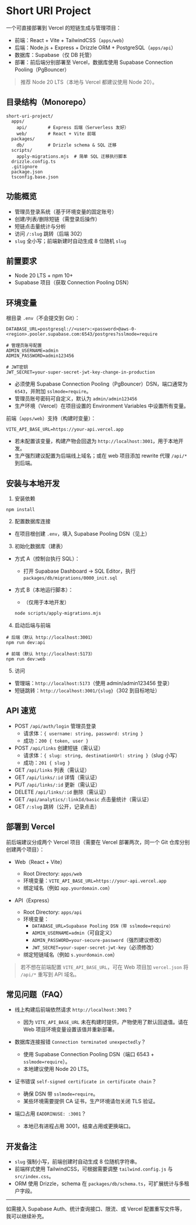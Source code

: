 # Short URI Project

一个可直接部署到 Vercel 的短链生成与管理项目：
- 前端：React + Vite + TailwindCSS（`apps/web`）
- 后端：Node.js + Express + Drizzle ORM + PostgreSQL（`apps/api`）
- 数据库：Supabase（仅 DB 托管）
- 部署：前后端分别部署至 Vercel，数据库使用 Supabase Connection Pooling（PgBouncer）

> 推荐 Node 20 LTS（本地与 Vercel 都建议使用 Node 20）。

## 目录结构（Monorepo）

```
short-uri-project/
  apps/
    api/        # Express 后端（Serverless 友好）
    web/        # React + Vite 前端
  packages/
    db/         # Drizzle schema & SQL 迁移
  scripts/
    apply-migrations.mjs  # 简单 SQL 迁移执行脚本
  drizzle.config.ts
  .gitignore
  package.json
  tsconfig.base.json
```

## 功能概览
- 管理员登录系统（基于环境变量的固定账号）
- 创建/列表/删除短链（需登录后操作）
- 短链点击量统计与分析
- 访问 `/:slug` 跳转（后端 302）
- `slug` 全小写；前端新建时自动生成 8 位随机 `slug`

## 前置要求
- Node 20 LTS + npm 10+
- Supabase 项目（获取 Connection Pooling DSN）

## 环境变量

根目录 `.env`（不会提交到 Git）：

```
DATABASE_URL=postgresql://<user>:<password>@aws-0-<region>.pooler.supabase.com:6543/postgres?sslmode=require

# 管理员账号配置
ADMIN_USERNAME=admin
ADMIN_PASSWORD=admin123456

# JWT密钥
JWT_SECRET=your-super-secret-jwt-key-change-in-production
```

- 必须使用 Supabase Connection Pooling（PgBouncer）DSN，端口通常为 `6543`，并附加 `sslmode=require`。
- 管理员账号密码可自定义，默认为 `admin/admin123456`
- 生产环境（Vercel）在项目设置的 Environment Variables 中设置所有变量。

前端（`apps/web`）支持（构建时变量）：

```
VITE_API_BASE_URL=https://your-api.vercel.app
```

- 若未配置该变量，构建产物会回退为 `http://localhost:3001`，用于本地开发。
- 生产强烈建议配置为后端线上域名；或在 web 项目添加 rewrite 代理 `/api/*` 到后端。

## 安装与本地开发

1) 安装依赖

```
npm install
```

2) 配置数据库连接
- 在项目根创建 `.env`，填入 Supabase Pooling DSN（见上）

3) 初始化数据库（建表）

- 方式 A（控制台执行 SQL）：
  - 打开 Supabase Dashboard → SQL Editor，执行 `packages/db/migrations/0000_init.sql`

- 方式 B（本地运行脚本）：
  - （仅用于本地开发）
  ```bash
  node scripts/apply-migrations.mjs
  ```

4) 启动后端与前端

```
# 后端（默认 http://localhost:3001）
npm run dev:api

# 前端（默认 http://localhost:5173）
npm run dev:web
```

5) 访问
- 管理端：`http://localhost:5173`（使用 admin/admin123456 登录）
- 短链跳转：`http://localhost:3001/{slug}`（302 到目标地址）

## API 速览

- POST `/api/auth/login` 管理员登录
  - 请求体：`{ username: string, password: string }`
  - 成功：`200 { token, user }`
- POST `/api/links` 创建短链（需认证）
  - 请求体：`{ slug: string, destinationUrl: string }`（slug 小写）
  - 成功：`201 { slug }`
- GET `/api/links` 列表（需认证）
- GET `/api/links/:id` 详情（需认证）
- PUT `/api/links/:id` 更新（需认证）
- DELETE `/api/links/:id` 删除（需认证）
- GET `/api/analytics/:linkId/basic` 点击量统计（需认证）
- GET `/:slug` 跳转（公开，记录点击）

## 部署到 Vercel

前后端建议分成两个 Vercel 项目（需要在 Vercel 部署两次，同一个 Git 仓库分别创建两个项目）：

- Web（React + Vite）
  - Root Directory: `apps/web`
  - 环境变量：`VITE_API_BASE_URL=https://your-api.vercel.app`
  - 绑定域名（例如 `app.yourdomain.com`）

- API（Express）
  - Root Directory: `apps/api`
  - 环境变量：
    - `DATABASE_URL=Supabase Pooling DSN（带 sslmode=require）`
    - `ADMIN_USERNAME=admin`（可自定义）
    - `ADMIN_PASSWORD=your-secure-password`（强烈建议修改）
    - `JWT_SECRET=your-super-secret-jwt-key`（必须修改）
  - 绑定短链域名（例如 `s.yourdomain.com`）

> 若不想在前端配置 `VITE_API_BASE_URL`，可在 Web 项目加 `vercel.json` 将 `/api/*` 重写到 API 域名。

## 常见问题（FAQ）

- 线上构建后前端依然请求 `http://localhost:3001`？
  - 因为 `VITE_API_BASE_URL` 未在构建时提供，产物使用了默认回退值。请在 Web 项目环境变量设置该值并重新部署。

- 数据库连接报错 `Connection terminated unexpectedly`？
  - 使用 Supabase Connection Pooling DSN（端口 6543 + `sslmode=require`）。
  - 本地建议使用 Node 20 LTS。

- 证书错误 `self-signed certificate in certificate chain`？
  - 确保 DSN 带 `sslmode=require`。
  - 某些环境需要提供 CA 证书，生产环境请勿关闭 TLS 验证。

- 端口占用 `EADDRINUSE: :3001`？
  - 本地已有进程占用 3001，结束占用或更换端口。

## 开发备注
- `slug` 强制小写，前端创建时自动生成 8 位随机字符串。
- 前端样式使用 TailwindCSS，可根据需要调整 `tailwind.config.js` 与 `src/index.css`。
- ORM 使用 Drizzle，schema 在 `packages/db/schema.ts`，可扩展统计与多租户字段。

---
如需接入 Supabase Auth、统计查询接口、限流、或 Vercel 配置重写文件等，我可以继续补充。
